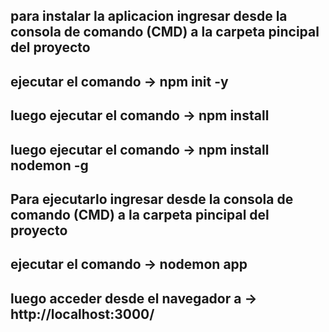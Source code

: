 ## para instalar la aplicacion ingresar desde la consola de comando (CMD) a la carpeta pincipal del proyecto
## ejecutar el comando -> npm init -y
## luego ejecutar el comando ->  npm install
## luego ejecutar el comando ->  npm install nodemon -g

## Para ejecutarlo ingresar desde la consola de comando (CMD) a la carpeta pincipal del proyecto
## ejecutar el comando -> nodemon app
## luego acceder desde el navegador a ->  http://localhost:3000/
